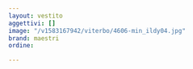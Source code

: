 ```yaml
---
layout: vestito
aggettivi: []
image: "/v1583167942/viterbo/4606-min_ildy04.jpg"
brand: maestri
ordine: 

---
```

